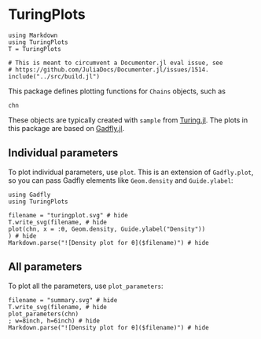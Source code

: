 # TuringPlots

```@setup tutorial
using Markdown
using TuringPlots
T = TuringPlots

# This is meant to circumvent a Documenter.jl eval issue, see
# https://github.com/JuliaDocs/Documenter.jl/issues/1514. 
include("../src/build.jl")
```

This package defines plotting functions for `Chains` objects, such as

```@example tutorial
chn
```

These objects are typically created with `sample` from [Turing.jl](https://github.com/TuringLang/Turing.jl/).
The plots in this package are based on [Gadfly.jl](https://github.com/GiovineItalia/Gadfly.jl).

## Individual parameters

To plot individual parameters, use `plot`.
This is an extension of `Gadfly.plot`, so you can pass Gadfly elements like `Geom.density` and `Guide.ylabel`:

```@example tutorial
using Gadfly
using TuringPlots

filename = "turingplot.svg" # hide
T.write_svg(filename, # hide
plot(chn, x = :θ, Geom.density, Guide.ylabel("Density"))
) # hide
Markdown.parse("![Density plot for θ]($filename)") # hide
```

## All parameters

To plot all the parameters, use `plot_parameters`:

```@example tutorial
filename = "summary.svg" # hide
T.write_svg(filename, # hide
plot_parameters(chn)
; w=8inch, h=6inch) # hide
Markdown.parse("![Density plot for θ]($filename)") # hide
```
